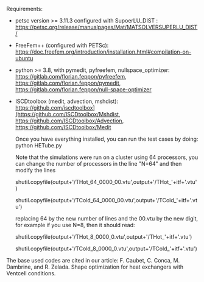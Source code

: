 Requirements:
- petsc version >= 3.11.3 configured with SupoerLU_DIST : https://petsc.org/release/manualpages/Mat/MATSOLVERSUPERLU_DIST/
- FreeFem++ (configured with PETSc): https://doc.freefem.org/introduction/installation.html#compilation-on-ubuntu
- python >= 3.8, with pymedit, pyfreefem, nullspace_optimizer: https://gitlab.com/florian.feppon/pyfreefem, https://gitlab.com/florian.feppon/pymedit, https://gitlab.com/florian.feppon/null-space-optimizer
- ISCDtoolbox (medit, advection, mshdist): https://github.com/iscdtoolbox](https://github.com/ISCDtoolbox/Mshdist, https://github.com/ISCDtoolbox/Advection, https://github.com/ISCDtoolbox/Medit

  Once you have everything installed, you can run the test cases by doing:
  python HETube.py

  Note that the simulations were run on a cluster using 64 processors, you can change the number of processors in the line "N=64"
  and then modify the lines

  shutil.copyfile(output+'/THot_64_0000_00.vtu',output+'/THot_'+itf+'.vtu')
  
  shutil.copyfile(output+'/TCold_64_0000_00.vtu',output+'/TCold_'+itf+'.vtu')

  replacing 64 by the new number of lines and the 00.vtu by the new digit, for example if you use N=8, then it should read:

  shutil.copyfile(output+'/THot_8_0000_0.vtu',output+'/THot_'+itf+'.vtu')
  
  shutil.copyfile(output+'/TCold_8_0000_0.vtu',output+'/TCold_'+itf+'.vtu')

The base used codes are cited in our article:
F. Caubet, C. Conca, M. Dambrine, and R. Zelada. Shape optimization for heat exchangers with Ventcell conditions.
